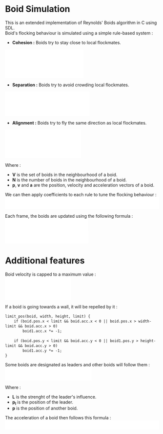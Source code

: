 # Boid Simulation

This is an extended implementation of Reynolds' Boids algorithm in C using SDL.<br>
Boid's flocking behaviour is simulated using a simple rule-based system :
- **Cohesion :** Boids try to stay close to local flockmates.<br>
<img align="center" src="images/coh.svg">

- **Separation :** Boids try to avoid crowding local flockmates.<br>
<img align="center" src="images/sep.svg">

- **Alignment :** Boids try to fly the same direction as local flockmates.<br>
<img align="center" src="images/ali.svg">

Where :
- **V** is the set of boids in the neighbourhood of a boid.
- **N** is the number of boids in the neighbourhood of a boid.
- **p**, **v** and **a** are the position, velocity and acceleration vectors of a boid.

We can then apply coefficients to each rule to tune the flocking behaviour :<br>
<img align="center" src="images/acc.svg">

Each frame, the boids are updated using the following formula :<br>
<img align="center" src="images/vel.svg">
<img align="center" src="images/pos.svg">

# Additional features

Boid velocity is capped to a maximum value :<br>
<img align="center" src="images/vel_cap.svg">

If a boid is going towards a wall, it will be repelled by it :
```
limit_pos(boid, width, height, limit) {
    if (boid.pos.x < limit && boid.acc.x < 0 || boid.pos.x > width-limit && boid.acc.x > 0)
        boid1.acc.x *= -1;

    if (boid.pos.y < limit && boid.acc.y < 0 || boid1.pos.y > height-limit && boid.acc.y > 0)
        boid1.acc.y *= -1;
}
```

Some boids are designated as leaders and other boids will follow them :<br>
<img align="center" src="images/leader.svg">

Where :
- **L** is the strenght of the leader's influence.
- **p<sub>l</sub>** is the position of the leader.
- **p** is the position of another boid.

The acceleration of a boid then follows this formula :<br>
<img align="center" src="images/acc2.svg">